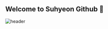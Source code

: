 ## Welcome to Suhyeon Github 👋

![header](https://capsule-render.vercel.app/api?text=Hello%World!&fontSize=20&rotate=-30)

<!--
**Jeonsuhyeonn/Jeonsuhyeonn** is a ✨ _special_ ✨ repository because its `README.md` (this file) appears on your GitHub profile.

Here are some ideas to get you started:

- 🔭 I’m currently working on ...
- 🌱 I’m currently learning ...
- 👯 I’m looking to collaborate on ...
- 🤔 I’m looking for help with ...
- 💬 Ask me about ...
- 📫 How to reach me: ...
- 😄 Pronouns: ...
- ⚡ Fun fact: ...
-->
